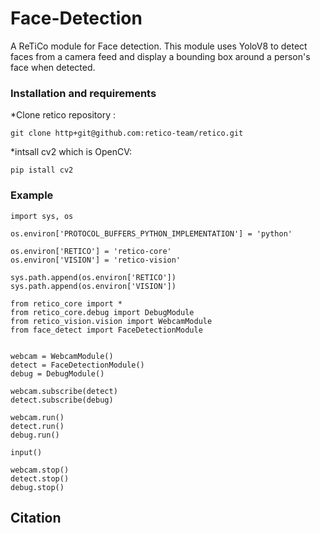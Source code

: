 # Face-Detection #


A ReTiCo module for Face detection. This module uses YoloV8 to detect faces from a camera feed and display a bounding box around a person's face when detected.

### Installation and requirements ###
*Clone retico repository : 
```
git clone http+git@github.com:retico-team/retico.git
```

*intsall cv2 which is OpenCV: 
```
pip istall cv2
```

### Example ###
```
import sys, os

os.environ['PROTOCOL_BUFFERS_PYTHON_IMPLEMENTATION'] = 'python'

os.environ['RETICO'] = 'retico-core'
os.environ['VISION'] = 'retico-vision'

sys.path.append(os.environ['RETICO'])
sys.path.append(os.environ['VISION'])

from retico_core import *
from retico_core.debug import DebugModule
from retico_vision.vision import WebcamModule 
from face_detect import FaceDetectionModule


webcam = WebcamModule()
detect = FaceDetectionModule()
debug = DebugModule()  

webcam.subscribe(detect)      
detect.subscribe(debug)

webcam.run()  
detect.run()
debug.run()  

input()

webcam.stop()  
detect.stop()   
debug.stop() 
```

## Citation ##